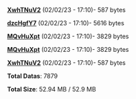[**XwhTNuV2**](/data/XwhTNuV2.txt) (02/02/23 - 17:10)- 587 bytes

[**dzcHgfY7**](/data/dzcHgfY7.txt) (02/02/23 - 17:10)- 5616 bytes

[**MQvHuXpt**](/data/MQvHuXpt.txt) (02/02/23 - 17:10)- 3829 bytes

[**MQvHuXpt**](/data/MQvHuXpt.txt) (02/02/23 - 17:10)- 3829 bytes

[**XwhTNuV2**](/data/XwhTNuV2.txt) (02/02/23 - 17:10)- 587 bytes

**Total Datas**: 7879

**Total Size**: 52.94 MB / 52.9 MB